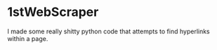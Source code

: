 # 1stWebScraper
I made some really shitty python code that attempts to find hyperlinks within a page.
